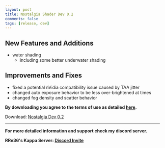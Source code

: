 ```yaml
---
layout: post
title: Nostalgia Shader Dev 0.2
comments: false
tags: [release, dev]
---
```


<h2> New Features and Additions </h2>

* water shading
  * including some better underwater shading

<h2> Improvements and Fixes </h2>

* fixed a potential nVidia compatibility issue caused by TAA jitter
* changed auto exposure behavior to be less over-brightened at times
* changed fog density and scatter behavior

**By downloading you agree to the terms of use as detailed [here](https://rre36.github.io/nostalgia_shader_web/license/).**

Download: [Nostalgia Dev 0.2](https://github.com/rre36/glsl_release_archive/releases/download/nostalgia_0.2/Nostalgia_dev0.2.1.zip)

***

**For more detailed information and support check my discord server.**

**RRe36's Kappa Server: [Discord Invite](https://discord.gg/y5xzQ6H)**